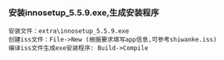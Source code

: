 ### 安装innosetup_5.5.9.exe,生成安装程序
```
安装文件：extra\innosetup_5.5.9.exe
创建iss文件：File->New (根据要求填写app信息,可参考shiwanke.iss)
编译iss文件生成exe安装程序: Build->Compile

```

